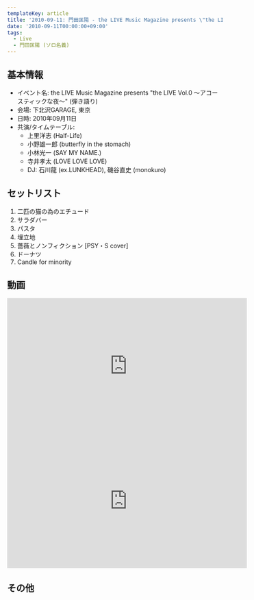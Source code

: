 ```yaml
---
templateKey: article
title: '2010-09-11: 門田匡陽 - the LIVE Music Magazine presents \"the LIVE Vol.0 ～アコースティックな夜～\" at 下北沢GARAGE'
date: '2010-09-11T00:00:00+09:00'
tags:
  - Live
  - 門田匡陽 (ソロ名義)
---
```

## 基本情報

* イベント名: the LIVE Music Magazine presents "the LIVE Vol.0 ～アコースティックな夜～" (弾き語り)
* 会場: 下北沢GARAGE, 東京
* 日時: 2010年09月11日
* 共演/タイムテーブル:
  * 上里洋志 (Half-Life)
  * 小野雄一郎 (butterfly in the stomach)
  * 小林光一 (SAY MY NAME.)
  * 寺井孝太 (LOVE LOVE LOVE)
  * DJ: 石川龍 (ex.LUNKHEAD), 磯谷直史 (monokuro)

## セットリスト

1. 二匹の猫の為のエチュード
1. サラダバー
1. パスタ
1. 埋立地
1. 薔薇とノンフィクション [PSY・S cover]
1. ドーナツ
1. Candle for minority

## 動画

<iframe width="560" height="315" src="https://www.youtube.com/embed/C4AqgB3geuw" frameborder="0" allowfullscreen></iframe>

<iframe width="560" height="315" src="https://www.youtube.com/embed/G7rgAbR1MV8" frameborder="0" allowfullscreen></iframe>

## その他

